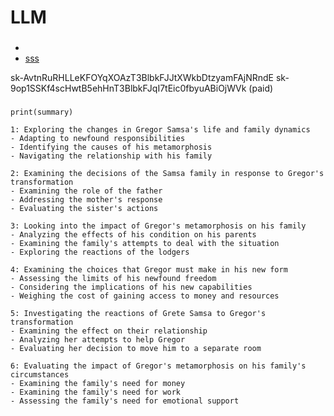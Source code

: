 # LLM


###

- [](https://towardsdatascience.com/document-topic-extraction-with-large-language-models-llm-and-the-latent-dirichlet-allocation-e4697e4dae87)
- [sss](https://colab.research.google.com/drive/1_dY4EGaQfz0NIFJlsCc981rNXzmJEK8U?usp=sharing#scrollTo=JUEsLb8t9Cc9)


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
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  (paid)


###

    print(summary)
    
    1: Exploring the changes in Gregor Samsa's life and family dynamics
    - Adapting to newfound responsibilities
    - Identifying the causes of his metamorphosis
    - Navigating the relationship with his family
    
    2: Examining the decisions of the Samsa family in response to Gregor's transformation
    - Examining the role of the father
    - Addressing the mother's response
    - Evaluating the sister's actions
    
    3: Looking into the impact of Gregor's metamorphosis on his family
    - Analyzing the effects of his condition on his parents
    - Examining the family's attempts to deal with the situation
    - Exploring the reactions of the lodgers
    
    4: Examining the choices that Gregor must make in his new form
    - Assessing the limits of his newfound freedom
    - Considering the implications of his new capabilities
    - Weighing the cost of gaining access to money and resources
    
    5: Investigating the reactions of Grete Samsa to Gregor's transformation
    - Examining the effect on their relationship
    - Analyzing her attempts to help Gregor
    - Evaluating her decision to move him to a separate room
    
    6: Evaluating the impact of Gregor's metamorphosis on his family's circumstances
    - Examining the family's need for money
    - Examining the family's need for work
    - Assessing the family's need for emotional support